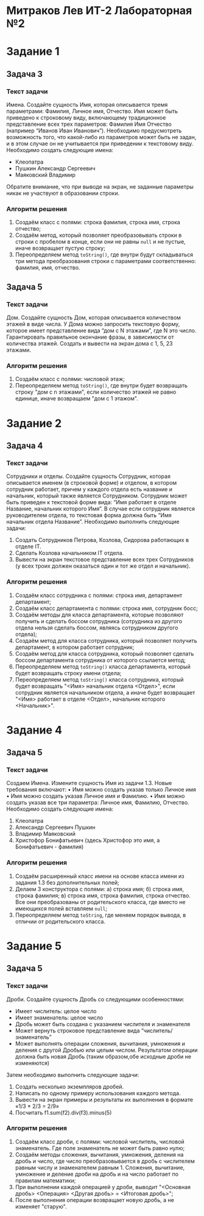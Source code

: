 # Митраков Лев ИТ-2 Лабораторная №2

# Задание 1
## Задача 3
### Текст задачи
Имена.
Создайте сущность Имя, которая описывается тремя параметрами: Фамилия, Личное имя,
Отчество. Имя может быть приведено к строковому виду, включающему традиционное
представление всех трех параметров: Фамилия Имя Отчество (например “Иванов Иван
Иванович”). Необходимо предусмотреть возможность того, что какой-либо из параметров может
быть не задан, и в этом случае он не учитывается при приведении к текстовому виду.
Необходимо создать следующие имена:
- Клеопатра
- Пушкин Александр Сергеевич
- Маяковский Владимир

Обратите внимание, что при выводе на экран, не заданные параметры никак не участвуют в
образовании строки.
### Алгоритм решения
1. Создаём класс с полями: строка фамилия, строка имя, строка отчество;
2. Создаём метод, который позволяет преобразовывать строки в строки с пробелом в конце, если они не равны ```null``` и не пустые, иначе возвращает пустую строку;
3. Переопределяем метод ```toString()```, где внутри будут складываться три метода преобразования строки с параметрами соответственно: фамилия, имя, отчество.

## Задача 5
### Текст задачи
Дом.
Создайте сущность Дом, которая описывается количеством этажей в виде числа. У Дома можно
запросить текстовую форму, которое имеет представление вида “дом с N этажами”, где N это
число. Гарантировать правильное окончание фразы, в зависимости от количества этажей. Создать
и вывести на экран дома с 1, 5, 23 этажами.
### Алгоритм решения
1. Создаём класс с полями: числовой этаж;
2. Переопределяем метод ```toString()```, где внутри будет возвращать строку "дом с n этажами", если количество этажей не равно единице, иначе возвращаем "дом с 1 этажом".

# Задание 2
## Задача 4
### Текст задачи
Сотрудники и отделы.
Создайте сущность Сотрудник, которая описывается именем (в строковой форме) и отделом, в
котором сотрудник работает, причем у каждого отдела есть название и начальник, который
также является Сотрудником. Сотрудник может быть приведен к текстовой форме вида: “Имя
работает в отделе Название, начальник которого Имя”. В случае если сотрудник является
руководителем отдела, то текстовая форма должна быть “Имя начальник отдела Название”.
Необходимо выполнить следующие задачи:
1. Создать Сотрудников Петрова, Козлова, Сидорова работающих в отделе IT.
2. Сделать Козлова начальником IT отдела.
3. Вывести на экран текстовое представление всех трех Сотрудников (у всех троих должен
   оказаться один и тот же отдел и начальник).
### Алгоритм решения
1. Создаём класс сотрудника с полями: строка имя, департамент департамент;
2. Создаём класс департамента с полями: строка имя, сотрудник босс;
3. Создаём методы для класса департамента, которые позволяют получить и сделать боссом сотрудника (сотрудника из другого отдела нельзя сделать боссом, являясь сотрудником другого отдела);
4. Создаём метод для класса сотрудника, который позволяет получить департамент, в котором работает сотрудник;
5. Создаём метод для класса сотрудника, который позволяет сделать боссом департамента сотрудника от которого ссылается метод;
6. Переопределяем метод ```toString()``` класса департамента, который будет возвращать строку имени отдела;
7. Переопределяем метод ```toString()``` класса сотрудника, который будет возвращать "<Имя> начальник отдела <Отдел>", если сотрудник является начальником отдела, а иначе будет возвращает "<Имя> работает в отделе <Отдел>, начальник которого <Начальник>".

# Задание 4
## Задача 5
### Текст задачи
Создаем Имена.
Измените сущность Имя из задачи 1.3. Новые требования включают:
• Имя можно создать указав только Личное имя
• Имя можно создать указав Личное имя и Фамилию.
• Имя можно создать указав все три параметра: Личное имя, Фамилию, Отчество.
Необходимо создать следующие имена:
1. Клеопатра
2. Александр Сергеевич Пушкин
3. Владимир Маяковский
4. Христофор Бонифатьевич (здесь Христофор это имя, а Бонифатьевич - фамилия)
### Алгоритм решения
1. Создаём расширенный класс имени на основе класса имени из задания 1.3 без дополнительных полей;
2. Делаем 3 конструктора с полями:
   а) строка имя;
   б) строка имя, строка фамилия;
   в) строка имя, строка фамилия, строка отчество.
Все они преобразованы от родительского класса, где вместо не имеющихся полей вставляем ```null```;
3. Переопределяем метод ```toString```, где меняем порядок вывода, в отличии от родительского класса.

# Задание 5
## Задача 5
### Текст задачи
Дроби.
Создайте сущность Дробь со следующими особенностями:
- Имеет числитель: целое число
- Имеет знаменатель: целое число
- Дробь может быть создана с указанием числителя и знаменателя
- Может вернуть строковое представление вида “числитель/знаменатель”
- Может выполнять операции сложения, вычитания, умножения и деления с другой Дробью
или целым числом. Результатом операции должна быть новая Дробь (таким образом,обе
исходные дроби не изменяются)

Затем необходимо выполнить следующие задачи:
1. Создать несколько экземпляров дробей.
2. Написать по одному примеру использования каждого метода.
3. Вывести на экран примеры и результаты их выполнения в формате «1/3 * 2/3 = 2/9»
4. Посчитать f1.sum(f2).div(f3).minus(5)
### Алгоритм решения
1. Создаём класс дроби, с полями: числовой числитель, числовой знаменатель. Где поле знаменатель не может быть равно нулю;
2. Создаём методы сложения, вычитания, умножения, деления на дробь и число, где число преобразовывается в дробь с числителем равным числу и знаменателем равным 1. Сложения, вычитание, умножение и деление дроби на дробь и на число работает по правилам математики;
3. При выполнении каждой операцией у дроби, выводит "<Основная дробь> <Операция> <Другая дробь> = <Итоговая дробь>";
4. После выполнения операции возвращает новую дробь, а не изменяет "старую".

